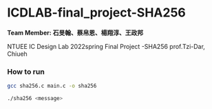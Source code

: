 # ICDLAB-final_project-SHA256

**Team Member: 石旻翰、蔡帛恩、楊翔淳、王政邦**

NTUEE IC Design Lab 2022spring Final Project -SHA256 prof.Tzi-Dar, Chiueh

### How to run
```bash
gcc sha256.c main.c -o sha256
```
```bash
./sha256 <message>
```
